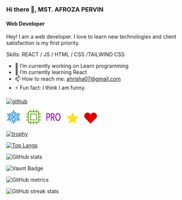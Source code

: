 ### Hi there 👋, MST. AFROZA  PERVIN
#### Web  Developer
Hey!  I am  a web  developer.  I  love to learn new  technologies  and  client  satisfaction is my first  priority.

Skills:  REACT / JS / HTML / CSS /TAILWIND CSS

- 🔭 I’m currently working on Learn programming 
- 🌱 I’m currently learning React 
- 📫 How to reach me: ahrisha07@gmail.com 
- ⚡ Fun fact: I think I am funny. 


[<img src='https://cdn.jsdelivr.net/npm/simple-icons@3.0.1/icons/github.svg' alt='github' height='40'>](https://github.com/contactahrisha)  

<a href='https://archiveprogram.github.com/'><img src='https://raw.githubusercontent.com/acervenky/animated-github-badges/master/assets/acbadge.gif' width='40' height='40'></a> <a href='https://docs.github.com/en/developers'><img src='https://raw.githubusercontent.com/acervenky/animated-github-badges/master/assets/devbadge.gif' width='40' height='40'></a> <a href='https://github.com/pricing'><img src='https://raw.githubusercontent.com/acervenky/animated-github-badges/master/assets/pro.gif' width='40' height='40'></a> <a href='https://stars.github.com/'><img src='https://raw.githubusercontent.com/acervenky/animated-github-badges/master/assets/starbadge.gif' width='35' height='35'></a> <a href='https://docs.github.com/en/github/supporting-the-open-source-community-with-github-sponsors'><img src='https://raw.githubusercontent.com/acervenky/animated-github-badges/master/assets/sponsorbadge.gif' width='35' height='35'></a> 

[![trophy](https://github-profile-trophy.vercel.app/?username=contactahrisha)](https://github.com/ryo-ma/github-profile-trophy)

[![Top Langs](https://github-readme-stats.vercel.app/api/top-langs/?username=contactahrisha)](https://github.com/anuraghazra/github-readme-stats)

![GitHub stats](https://github-readme-stats.vercel.app/api?username=contactahrisha&show_icons=true&count_private=true)  

![Vaunt Badge](https://api.vaunt.dev/v1/github/entities/contactahrisha/contributions?format=svg&private=true)  

![GitHub metrics](https://metrics.lecoq.io/contactahrisha)  

![GitHub streak stats](https://streak-stats.demolab.com/?user=contactahrisha)  

